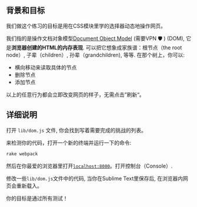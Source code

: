 ## 背景和目标

我们做这个练习的目标是用在CSS模块里学的选择器动态地操作网页。

我们指的是操作文档对象模型[Document Object Model](http://en.wikipedia.org/wiki/Document_Object_Model) (需要VPN 🛡 ) (DOM), 它是**浏览器创建的HTML的内存表现**. 可以把它想象成家族谱：根节点（the root node）, 子辈（children）, 孙辈（grandchildren), 等等. 在那个树上，你可以:

- 横向移动来读取具体的节点
- 删除节点
- 添加节点

以上的任意行为都会立即改变网页的样子，无需点击”刷新“。

## 详细说明

打开 `lib/dom.js` 文件, 你会找到写着需要完成的挑战的列表。

来检测你的代码，打开一个新的终端并运行一下的命令:

```bash
rake webpack
```

然后在你最爱的浏览器里打开[`localhost:8080`](http://localhost:8080)。打开控制台（Console）.

修改一些`lib/dom.js`文件中的代码, 当你在Sublime Text里保存后, 在浏览器内网页会重新载入。

你的目标是通过所有测试！
